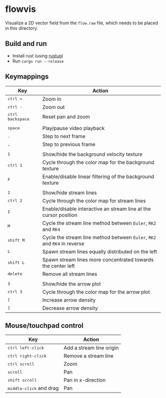# flowvis
Visualize a 2D vector field from the `flow.raw` file, which needs to be placed in this directory.

## Build and run
- Install rust (using [rustup](https://rustup.rs/))
- Run `cargo run --release`

## Keymappings

| Key                       | Action                                                                   |
|---------------------------|--------------------------------------------------------------------------|
| <kbd>ctrl +</kbd>         | Zoom in                                                                  |
| <kbd>ctrl -</kbd>         | Zoom out                                                                 |
| <kbd>ctrl backspace</kbd> | Reset pan and zoom                                                       |
|                           |                                                                          |
| <kbd>space</kbd>          | Play/pause video playback                                                |
| <kbd>.</kbd>              | Step to next frame                                                       |
| <kbd>,</kbd>              | Step to previous frame                                                   |
|                           |                                                                          |
| <kbd>1</kbd>              | Show/hide the background velocity texture                                |
| <kbd>ctrl 1</kbd>         | Cycle through the color map for the background texture                   |
| <kbd>F</kbd>              | Enable/disable linear filtering of the background texture                |
|                           |                                                                          |
| <kbd>2</kbd>              | Show/hide stream lines                                                   |
| <kbd>ctrl 2</kbd>         | Cycle through the color map for stream lines                             |
| <kbd>I</kbd>              | Enable/disable interactive an stream line at the cursor position         |
| <kbd>M</kbd>              | Cycle the stream line method between `Euler`, `RK2` and `RK4`            |
| <kbd>shift M</kbd>        | Cycle the stream line method between `Euler`, `RK2` and `RK4` in reverse |
| <kbd>L</kbd>              | Spawn stream lines equally distributed on the left                       |
| <kbd>shift L</kbd>        | Spawn stream lines more concentrated towards the center left             |
| <kbd>delete</kbd>         | Remove all stream lines                                                  |
|                           |                                                                          |
| <kbd>3</kbd>              | Show/hide the arrow plot                                                 |
| <kbd>ctrl 3</kbd>         | Cycle through the color map for the arrow plot                           |
| <kbd>[</kbd>              | Increase arrow density                                                   |
| <kbd>]</kbd>              | Decrease arrow density                                                   |

## Mouse/touchpad control

| Key                              | Action                   |
|----------------------------------|--------------------------|
| <kbd>ctrl left-click</kbd>       | Add a stream line origin |
| <kbd>ctrl right-click</kbd>      | Remove a stream line     |
| <kbd>ctrl scroll</kbd>           | Zoom                     |
| <kbd>scroll</kbd>                | Pan                      |
| <kbd>shift scroll</kbd>          | Pan in x-direction       |
| <kbd>middle-click</kbd> and drag | Pan                      |

